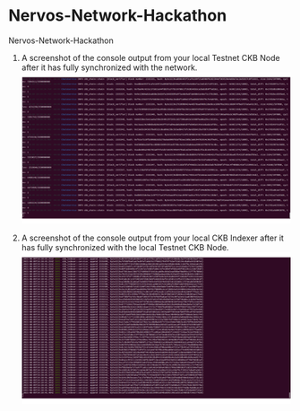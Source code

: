 # Nervos-Network-Hackathon
Nervos-Network-Hackathon

1. A screenshot of the console output from your local Testnet CKB Node after it has fully synchronized with the network.
![alt text](https://github.com/sunydev/Nervos-Network-Hackathon/blob/main/node.png?raw=true)


2. A screenshot of the console output from your local CKB Indexer after it has fully synchronized with the local Testnet CKB Node.
 ![alt text](https://github.com/sunydev/Nervos-Network-Hackathon/blob/main/indexer.png?raw=true)
